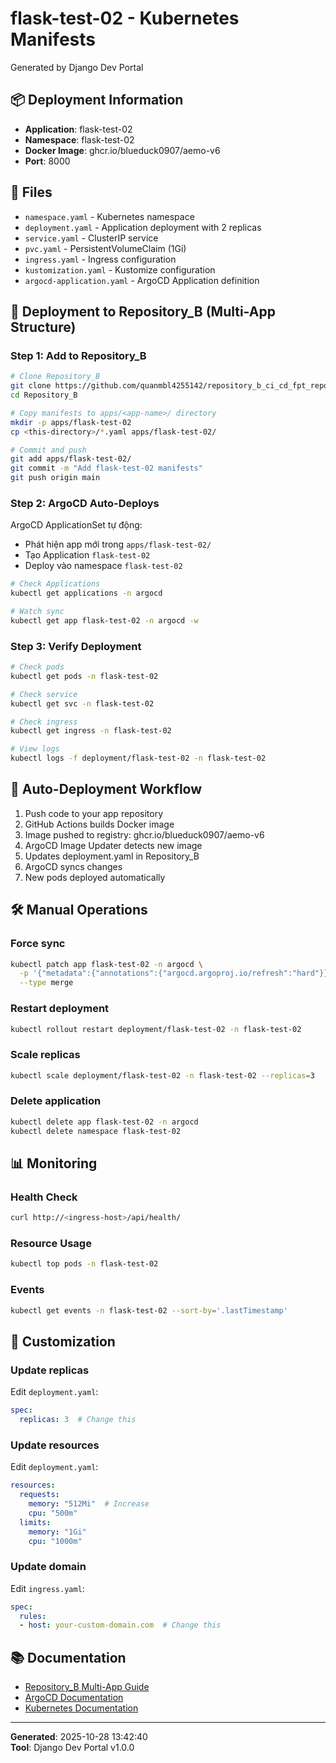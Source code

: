 # flask-test-02 - Kubernetes Manifests

Generated by Django Dev Portal

## 📦 Deployment Information

- **Application**: flask-test-02
- **Namespace**: flask-test-02
- **Docker Image**: ghcr.io/blueduck0907/aemo-v6
- **Port**: 8000

## 📁 Files

- `namespace.yaml` - Kubernetes namespace
- `deployment.yaml` - Application deployment with 2 replicas
- `service.yaml` - ClusterIP service
- `pvc.yaml` - PersistentVolumeClaim (1Gi)
- `ingress.yaml` - Ingress configuration
- `kustomization.yaml` - Kustomize configuration
- `argocd-application.yaml` - ArgoCD Application definition

## 🚀 Deployment to Repository_B (Multi-App Structure)

### Step 1: Add to Repository_B

```bash
# Clone Repository_B
git clone https://github.com/quanmbl4255142/repository_b_ci_cd_fpt_repob_devops.git
cd Repository_B

# Copy manifests to apps/<app-name>/ directory
mkdir -p apps/flask-test-02
cp <this-directory>/*.yaml apps/flask-test-02/

# Commit and push
git add apps/flask-test-02/
git commit -m "Add flask-test-02 manifests"
git push origin main
```

### Step 2: ArgoCD Auto-Deploys

ArgoCD ApplicationSet tự động:
- Phát hiện app mới trong `apps/flask-test-02/`
- Tạo Application `flask-test-02`
- Deploy vào namespace `flask-test-02`

```bash
# Check Applications
kubectl get applications -n argocd

# Watch sync
kubectl get app flask-test-02 -n argocd -w
```

### Step 3: Verify Deployment

```bash
# Check pods
kubectl get pods -n flask-test-02

# Check service
kubectl get svc -n flask-test-02

# Check ingress
kubectl get ingress -n flask-test-02

# View logs
kubectl logs -f deployment/flask-test-02 -n flask-test-02
```

## 🔄 Auto-Deployment Workflow

1. Push code to your app repository
2. GitHub Actions builds Docker image
3. Image pushed to registry: ghcr.io/blueduck0907/aemo-v6
4. ArgoCD Image Updater detects new image
5. Updates deployment.yaml in Repository_B
6. ArgoCD syncs changes
7. New pods deployed automatically

## 🛠️ Manual Operations

### Force sync
```bash
kubectl patch app flask-test-02 -n argocd \
  -p '{"metadata":{"annotations":{"argocd.argoproj.io/refresh":"hard"}}}' \
  --type merge
```

### Restart deployment
```bash
kubectl rollout restart deployment/flask-test-02 -n flask-test-02
```

### Scale replicas
```bash
kubectl scale deployment/flask-test-02 -n flask-test-02 --replicas=3
```

### Delete application
```bash
kubectl delete app flask-test-02 -n argocd
kubectl delete namespace flask-test-02
```

## 📊 Monitoring

### Health Check
```bash
curl http://<ingress-host>/api/health/
```

### Resource Usage
```bash
kubectl top pods -n flask-test-02
```

### Events
```bash
kubectl get events -n flask-test-02 --sort-by='.lastTimestamp'
```

## 🔧 Customization

### Update replicas
Edit `deployment.yaml`:
```yaml
spec:
  replicas: 3  # Change this
```

### Update resources
Edit `deployment.yaml`:
```yaml
resources:
  requests:
    memory: "512Mi"  # Increase
    cpu: "500m"
  limits:
    memory: "1Gi"
    cpu: "1000m"
```

### Update domain
Edit `ingress.yaml`:
```yaml
spec:
  rules:
  - host: your-custom-domain.com  # Change this
```

## 📚 Documentation

- [Repository_B Multi-App Guide](../GIAI-PHAP-REPOSITORY-B.md)
- [ArgoCD Documentation](https://argo-cd.readthedocs.io/)
- [Kubernetes Documentation](https://kubernetes.io/docs/)

---

**Generated**: 2025-10-28 13:42:40  
**Tool**: Django Dev Portal v1.0.0
